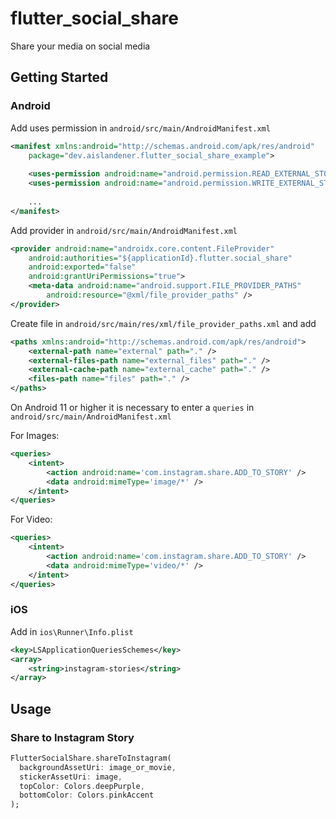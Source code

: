 # flutter_social_share

Share your media on social media

## Getting Started

### Android

Add uses permission in  `android/src/main/AndroidManifest.xml`

```xml
<manifest xmlns:android="http://schemas.android.com/apk/res/android"
    package="dev.aislandener.flutter_social_share_example">
    
    <uses-permission android:name="android.permission.READ_EXTERNAL_STORAGE" />
    <uses-permission android:name="android.permission.WRITE_EXTERNAL_STORAGE" />
    
    ...
</manifest>
```

Add provider in  `android/src/main/AndroidManifest.xml`

```xml
<provider android:name="androidx.core.content.FileProvider"
    android:authorities="${applicationId}.flutter.social_share"
    android:exported="false"
    android:grantUriPermissions="true">
    <meta-data android:name="android.support.FILE_PROVIDER_PATHS"
        android:resource="@xml/file_provider_paths" />
</provider>
```

Create file in `android/src/main/res/xml/file_provider_paths.xml` and add

```xml
<paths xmlns:android="http://schemas.android.com/apk/res/android">
    <external-path name="external" path="." />
    <external-files-path name="external_files" path="." />
    <external-cache-path name="external_cache" path="." />
    <files-path name="files" path="." />
</paths>
```

On Android 11 or higher it is necessary to enter a `queries` in `android/src/main/AndroidManifest.xml`

For Images:
```xml
<queries>
    <intent>
        <action android:name='com.instagram.share.ADD_TO_STORY' />
        <data android:mimeType='image/*' />
    </intent>
</queries>
```

For Video:
```xml
<queries>
    <intent>
        <action android:name='com.instagram.share.ADD_TO_STORY' />
        <data android:mimeType='video/*' />
    </intent>
</queries>
```

### iOS

Add in `ios\Runner\Info.plist`

```xml
<key>LSApplicationQueriesSchemes</key>
<array>
    <string>instagram-stories</string>
</array>
```


## Usage

### Share to Instagram Story

```dart
FlutterSocialShare.shareToInstagram(
  backgroundAssetUri: image_or_movie,
  stickerAssetUri: image,
  topColor: Colors.deepPurple,
  bottomColor: Colors.pinkAccent
);
```

